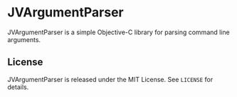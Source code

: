 JVArgumentParser
================

JVArgumentParser is a simple Objective-C library for parsing command line
arguments.


License
-------

JVArgumentParser is released under the MIT License. See `LICENSE` for details.
